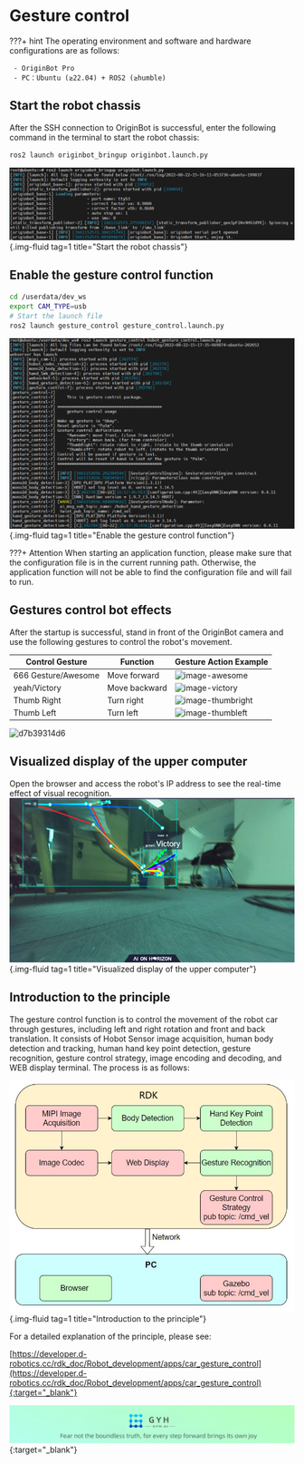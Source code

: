 # **Gesture control**

???+ hint
    The operating environment and software and hardware configurations are as follows:
    

     - OriginBot Pro
     - PC：Ubuntu (≥22.04) + ROS2 (≥humble)



## **Start the robot chassis**

After the SSH connection to OriginBot is successful, enter the following command in the terminal to start the robot chassis:

```bash
ros2 launch originbot_bringup originbot.launch.py
```

![image-20220822151626109](../../assets/img/navigation/image-20220822151626109.png){.img-fluid tag=1 title="Start the robot chassis"}



## **Enable the gesture control function**

``` bash
cd /userdata/dev_ws
export CAM_TYPE=usb
# Start the launch file
ros2 launch gesture_control gesture_control.launch.py
```

![image-20220822151747385](../../assets/img/gesture_control/image-20220822151747385.png){.img-fluid tag=1 title="Enable the gesture control function"}

???+ Attention
    When starting an application function, please make sure that the configuration file is in the current running path. Otherwise, the application function will not be able to find the configuration file and will fail to run.



## **Gestures control bot effects**

After the startup is successful, stand in front of the OriginBot camera and use the following gestures to control the robot's movement.



|Control Gesture	|Function	|Gesture Action Example|
|-|-|-|
|666 Gesture/Awesome|	Move forward|	![image-awesome](https://developer.d-robotics.cc/rdk_doc/assets/images/image-awesome-a47b44f9f6d0425d7e88ec2f05b64d16.jpeg)|
|yeah/Victory|	Move backward|	![image-victory](https://developer.d-robotics.cc/rdk_doc/assets/images/image-victory-13c483b7b905156f2c5ced2abf0edaee.jpeg)|
|Thumb Right|	Turn right|	![image-thumbright](https://developer.d-robotics.cc/rdk_doc/assets/images/image-thumbright-ec85f3a3a20cd2b2944e284e318adb11.jpeg)|
|Thumb Left|	Turn left	|![image-thumbleft](https://developer.d-robotics.cc/rdk_doc/assets/images/image-thumbleft-dc4842190d5dcf6b2f96907125df97dd.jpeg)|


![d7b39314d6](../../assets/img/gesture_control/d7b39314d6.gif)




## **Visualized display of the upper computer**

Open the browser and access the robot's IP address to see the real-time effect of visual recognition.
![image-20220922173203208](../../assets/img/gesture_control/image-20220922173203208.png){.img-fluid tag=1 title="Visualized display of the upper computer"}



## **Introduction to the principle**

The gesture control function is to control the movement of the robot car through gestures, including left and right rotation and front and back translation. It consists of Hobot Sensor image acquisition, human body detection and tracking, human hand key point detection, gesture recognition, gesture control strategy, image encoding and decoding, and WEB display terminal. The process is as follows:

![20220922181402](../../assets/img/gesture_control/workflow_en.png){.img-fluid tag=1 title="Introduction to the principle"}

For a detailed explanation of the principle, please see:

[https://developer.d-robotics.cc/rdk_doc/Robot_development/apps/car_gesture_control](https://developer.d-robotics.cc/rdk_doc/Robot_development/apps/car_gesture_control){:target="_blank"}

[![图片1](../../assets/img/footer_en.png)](https://www.guyuehome.com/){:target="_blank"}

